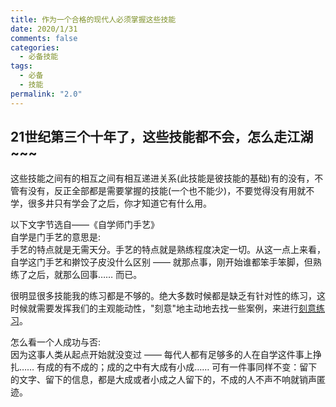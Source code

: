 ```yaml
---
title: 作为一个合格的现代人必须掌握这些技能
date: 2020/1/31
comments: false
categories:
  - 必备技能
tags:
  - 必备
  - 技能
permalink: "2.0"
---
```


## 21世纪第三个十年了，这些技能都不会，怎么走江湖~~~

这些技能之间有的相互之间有相互递进关系(此技能是彼技能的基础)有的没有，不管有没有，反正全部都是需要掌握的技能(一个也不能少)，不要觉得没有用就不学，很多井只有学会了之后，你才知道它有什么用。

以下文字节选自——《自学师门手艺》  
自学是门手艺的意思是:  
手艺的特点就是无需天分。手艺的特点就是熟练程度决定一切。从这一点上来看，自学这门手艺和擀饺子皮没什么区别 —— 就那点事，刚开始谁都笨手笨脚，但熟练了之后，就那么回事…… 而已。

很明显很多技能我的练习都是不够的。绝大多数时候都是缺乏有针对性的练习，这时候就需要发挥我们的主观能动性，"刻意"地主动地去找一些案例，来进行[刻意练习](https://book.douban.com/subject/26895993/ "刻意练习")。

怎么看一个人成功与否:  
因为这事人类从起点开始就没变过 —— 每代人都有足够多的人在自学这件事上挣扎…… 有成的有不成的；成的之中有大成有小成…… 可有一件事同样不变：留下的文字、留下的信息，都是大成或者小成之人留下的，不成的人不声不响就销声匿迹。

